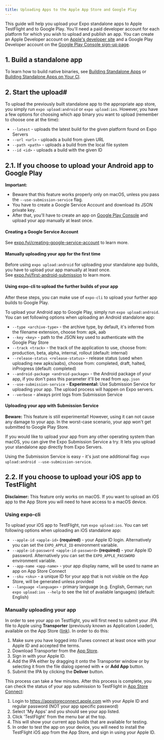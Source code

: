 ```yaml
---
title: Uploading Apps to the Apple App Store and Google Play
---
```


This guide will help you upload your Expo standalone apps to Apple TestFlight and to Google Play.
You'll need a paid developer account for each platform for which you wish to upload and publish an app. You can create an Apple Developer account on [Apple's developer site](https://developer.apple.com/account/) and a Google Play Developer account on the [Google Play Console sign-up page](https://play.google.com/apps/publish/signup/).

## 1. Build a standalone app

To learn how to build native binaries, see [Building Standalone Apps](building-standalone-apps.md) or [Building Standalone Apps on Your CI](turtle-cli.md).

## 2. Start the upload#

To upload the previously built standalone app to the appropriate app store, you simply run `expo upload:android` or `expo upload:ios`. However, you have a few options for choosing which app binary you want to upload (remember to choose one at the time):

- `--latest` - uploads the latest build for the given platform found on Expo Servers
- `--url <url>` - uploads a build from given URL
- `--path <path>` - uploads a build from the local file system
- `--id <id>` - uploads a build with the given ID

## 2.1. If you choose to upload your Android app to Google Play

**Important:**

- Beware that this feature works properly only on macOS, unless you pass the `--use-submission-service` flag.
- You have to create a Google Service Account and download its JSON private key.
- After that, you'll have to create an app on [Google Play Console](https://play.google.com/apps/publish/) and upload your app manually at least once.

#### Creating a Google Service Account

See [expo.fyi/creating-google-service-account](https://expo.fyi/creating-google-service-account) to learn more.

#### Manually uploading your app for the first time

Before using `expo upload:android` for uploading your standalone app builds, you have to upload your app manually at least once.<br />
See [expo.fyi/first-android-submission](https://expo.fyi/first-android-submission) to learn more.

#### Using expo-cli to upload the further builds of your app

After these steps, you can make use of `expo-cli` to upload your further app builds to Google Play.

To upload your Android app to Google Play, simply run `expo upload:android`. You can set following options when uploading an Android standalone app:

- `--type <archive-type>` - the archive type, by default, it's inferred from the filename extension, choose from: apk, aab
- `--key <key>` - path to the JSON key used to authenticate with the Google Play Store
- `--track <track>` - the track of the application to use, choose from: production, beta, alpha, internal, rollout (default: internal)
- `--release-status <release-status>` - release status (used when uploading new apks/aabs), choose from: completed, draft, halted, inProgress (default: completed)
- `--android-package <android-package>` - the Android package of your app, if you don't pass this parameter it'll be read from `app.json`
- `--use-submission-service` - **Experimental:** Use Submission Service for uploading your app. The upload process will happen on Expo servers.
- `--verbose` - always print logs from Submission Service

#### Uploading your app with Submission Service

**Beware:** This feature is still experimental! However, using it can not cause any damage to your app. In the worst-case scenario, your app won't get submitted to Google Play Store.

If you would like to upload your app from any other operating system than macOS, you can give the Expo Submission Service a try. It lets you upload your standalone app directly from Expo Servers.

Using the Submission Service is easy - it's just one additional flag: `expo upload:android --use-submission-service`.

## 2.2. If you choose to upload your iOS app to TestFlight

**Disclaimer:** This feature only works on macOS. If you want to upload an iOS app to the App Store you will need to have access to a macOS device.

### Using expo-cli

To upload your iOS app to TestFlight, run `expo upload:ios`. You can set following options when uploading an iOS standalone app:

- `--apple-id <apple-id>` **(required)** - your Apple ID login. Alternatively you can set the `EXPO_APPLE_ID` environment variable.
- `--apple-id-password <apple-id-password>` **(required)** - your Apple ID password. Alternatively you can set the `EXPO_APPLE_PASSWORD` environment variable.
- `--app-name <app-name>` - your app display name, will be used to name an app on App Store Connect
- `--sku <sku>` - a unique ID for your app that is not visible on the App Store, will be generated unless provided
- `--language <language>` - primary language (e.g. English, German; run `expo upload:ios --help` to see the list of available languages) (default: English)

### Manually uploading your app

In order to see your app on Testflight, you will first need to submit your .IPA file to Apple using **Transporter** (previously known as Application Loader), available on the App Store ([link](https://apps.apple.com/app/transporter/id1450874784)). In order to do this:

1. Make sure you have logged into iTunes connect at least once with your Apple ID and accepted the terms.
2. Download Transporter from the [App Store](https://apps.apple.com/app/transporter/id1450874784).
3. Sign in with your Apple ID.
4. Add the IPA either by dragging it onto the Transporter window or by selecting it from the file dialog opened with **+** or **Add App** button.
5. Submit the IPA by clicking the **Deliver** button.

This process can take a few minutes. After this process is complete, you can check the status of your app submission to TestFlight in [App Store Connect](https://appstoreconnect.apple.com):

1. Login to https://appstoreconnect.apple.com with your Apple ID and regular password (NOT your app specific password)
2. Select 'My Apps' and you should see your app listed.
3. Click 'TestFlight' from the menu bar at the top.
4. This will show your current app builds that are available for testing.
5. In order to test the app on your device, you will need to install the TestFlight iOS app from the App Store, and sign in using your Apple ID.
